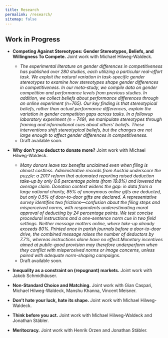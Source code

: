 ```yaml
---
title: Research
permalink: /research/
sitemap: false
---
```


<!-- ## Published Work

- Paper 1: Description of paper 1.
- Paper 2: Description of paper 2. -->

## Work in Progress
- **Competing Against Stereotypes: Gender Stereotypes, Beliefs, and Willingness To Compete.** Joint work with Michael Hilweg-Waldeck.
    - *The experimental literature on gender differences in competitiveness has published over 280 studies, each utilizing a particular real-effort task. We exploit the natural variation in task-specific gender stereotypes to examine how stereotypes shape gender differences in competitiveness. In our meta-study, we compile data on gender competition and performance levels from previous studies. In addition, we collect beliefs about performance differences through an online experiment (n=765). Our key finding is that stereotypical beliefs, rather than actual performance differences, explain the variation in gender competition gaps across tasks. In a followup laboratory experiment (n = 749), we manipulate stereotypes through framing and informational cues about others’ beliefs. These interventions shift stereotypical beliefs, but the changes are not large enough to affect gender differences in competitiveness.*
    - Draft available soon.
- **Why don’t you deduct to donate more?**  Joint work with Michael Hilweg-Waldeck.
    - *Many donors leave tax benefits unclaimed even when filing is almost costless. Administrative records from Austria underscore the puzzle: a 2017 reform that automated reporting raised deduction take-up by only 0.6 percentage points (from 19.8%) and lowered the average claim. Donation context widens the gap: in data from a large national charity, 85% of anonymous online gifts are deducted, but only 0.5% of door-to-door gifts are declared. A representative survey identifies two frictions—confusion about the filing steps and misperceived norms, with respondents underestimating moral approval of deducting by 24 percentage points. We test concise procedural instructions and a one-sentence norm cue in two field settings. Neither message matters online, where take-up already exceeds 80%. Printed once in parish journals before a door-to-door drive, the combined message raises the number of deductors by 7.7%, whereas instructions alone have no effect.Monetary incentives aimed at public-good provision may therefore underperform when they conflict with misperceived norms or image concerns, unless paired with adequate norm-shaping campaigns.*
    - Draft available soon.


-  **Inequality as a constraint on (repugnant) markets.** Joint work with Jakob Schmidhäuser.

    
- **Non-Standard Choice and Matching.** Joint work with Gian Caspari, Michael Hilweg-Waldeck, Manshu Khanna, Vincent Meisner.

-  **Don’t hate your luck, hate its shape.** Joint work with Michael Hilweg-Waldeck.

-  **Think before you act.** Joint work with Michael Hilweg-Waldeck and Jonathan Stäbler.
-  **Meritocracy.** Joint work with Henrik Orzen and Jonathan Stäbler.

    
